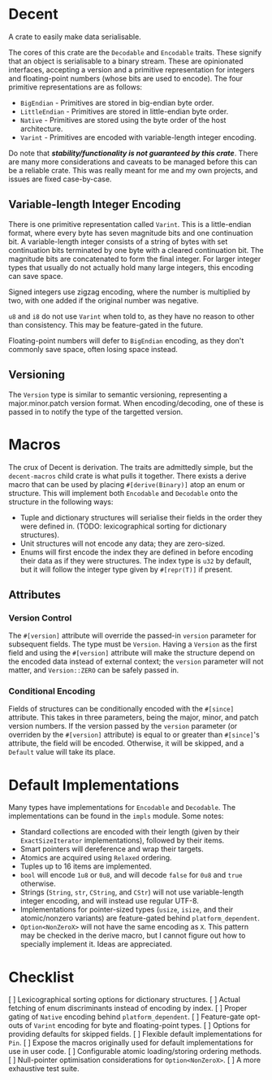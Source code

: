 # Decent
A crate to easily make data serialisable.

The cores of this crate are the `Decodable` and `Encodable` traits. These signify that an object is serialisable to a binary stream. These are opinionated interfaces, accepting a version and a primitive representation for integers and floating-point numbers (whose bits are used to encode). The four primitive representations are as follows:
- `BigEndian` - Primitives are stored in big-endian byte order.
- `LittleEndian` - Primitives are stored in little-endian byte order.
- `Native` - Primitives are stored using the byte order of the host architecture.
- `Varint` - Primitives are encoded with variable-length integer encoding.

Do note that ***stability/functionality is not guaranteed by this crate***. There are many more considerations and caveats to be managed before this can be a reliable crate. This was really meant for me and my own projects, and issues are fixed case-by-case.

## Variable-length Integer Encoding
There is one primitive representation called `Varint`. This is a little-endian format, where every byte has seven magnitude bits and one continuation bit. A variable-length integer consists of a string of bytes with set continuation bits terminated by one byte with a cleared continuation bit. The magnitude bits are concatenated to form the final integer. For larger integer types that usually do not actually hold many large integers, this encoding can save space.

Signed integers use zigzag encoding, where the number is multiplied by two, with one added if the original number was negative.

`u8` and `i8` do not use `Varint` when told to, as they have no reason to other than consistency. This may be feature-gated in the future.

Floating-point numbers will defer to `BigEndian` encoding, as they don't commonly save space, often losing space instead.

## Versioning
The `Version` type is similar to semantic versioning, representing a major.minor.patch version format. When encoding/decoding, one of these is passed in to notify the type of the targetted version.

# Macros
The crux of Decent is derivation. The traits are admittedly simple, but the `decent-macros` child crate is what pulls it together. There exists a derive macro that can be used by placing `#[derive(Binary)]` atop an enum or structure. This will implement both `Encodable` and `Decodable` onto the structure in the following ways:
- Tuple and dictionary structures will serialise their fields in the order they were defined in. (TODO: lexicographical sorting for dictionary structures).
- Unit structures will not encode any data; they are zero-sized.
- Enums will first encode the index they are defined in before encoding their data as if they were structures. The index type is `u32` by default, but it will follow the integer type given by `#[repr(T)]` if present.

## Attributes
### Version Control
The `#[version]` attribute will override the passed-in `version` parameter for subsequent fields. The type must be `Version`. Having a `Version` as the first field and using the `#[version]` attribute will make the structure depend on the encoded data instead of external context; the `version` parameter will not matter, and `Version::ZERO` can be safely passed in.

### Conditional Encoding
Fields of structures can be conditionally encoded with the `#[since]` attribute. This takes in three parameters, being the major, minor, and patch version numbers. If the version passed by the `version` parameter (or overriden by the `#[version]` attribute) is equal to or greater than `#[since]`'s attribute, the field will be encoded. Otherwise, it will be skipped, and a `Default` value will take its place.

# Default Implementations
Many types have implementations for `Encodable` and `Decodable`. The implementations can be found in the `impls` module. Some notes:
- Standard collections are encoded with their length (given by their `ExactSizeIterator` implementations), followed by their items.
- Smart pointers will dereference and wrap their targets.
- Atomics are acquired using `Relaxed` ordering.
- Tuples up to 16 items are implemented.
- `bool` will encode `1u8` or `0u8`, and will decode `false` for `0u8` and `true` otherwise.
- Strings (`String`, `str`, `CString`, and `CStr`) will not use variable-length integer encoding, and will instead use regular UTF-8.
- Implementations for pointer-sized types (`usize`, `isize`, and their atomic/nonzero variants) are feature-gated behind `platform_dependent`.
- `Option<NonZeroX>` will not have the same encoding as `X`. This pattern may be checked in the derive macro, but I cannot figure out how to specially implement it. Ideas are appreciated.

# Checklist
[ ] Lexicographical sorting options for dictionary structures.
[ ] Actual fetching of enum discriminants instead of encoding by index.
[ ] Proper gating of `Native` encoding behind `platform_dependent`.
[ ] Feature-gate opt-outs of `Varint` encoding for byte and floating-point types.
[ ] Options for providing defaults for skipped fields.
[ ] Flexible default implementations for `Pin`.
[ ] Expose the macros originally used for default implementations for use in user code.
[ ] Configurable atomic loading/storing ordering methods.
[ ] Null-pointer optimisation considerations for `Option<NonZeroX>`.
[ ] A more exhaustive test suite.
